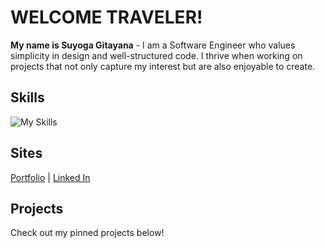 # WELCOME TRAVELER!

**My name is Suyoga Gitayana** - I am a Software Engineer who values simplicity in design and well-structured code.
I thrive when working on projects that not only capture my interest but are also enjoyable to create.

## Skills
![My Skills](https://skillicons.dev/icons?i=react,php,nodejs,js,html,css,wordpress,git,vscode)

## Sites
<a href="https://suyogagitayana.github.io/" target="_blank" rel="noreferrer">Portfolio</a> | <a href="https://www.linkedin.com/in/suyoga-gitayana" target="_blank" rel="noreferrer">Linked In</a>


## Projects
Check out my pinned projects below!
